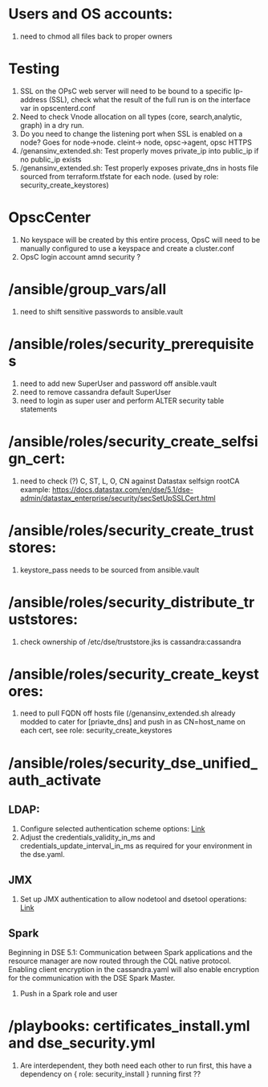 
# Users and OS accounts:

1. need to chmod all files back to proper owners

# Testing

1. SSL on the OPsC web server will need to be bound to a specific Ip-address (SSL), check what the result of the full run is on the interface var in opscenterd.conf
2. Need to check Vnode allocation on all types (core, search,analytic, graph) in a dry run.
3. Do you need to change the listening port when SSL is enabled on a node? Goes for node->node. cleint-> node, opsc->agent, opsc HTTPS
4. /genansinv_extended.sh: Test properly moves private_ip into public_ip if no public_ip exists
5. /genansinv_extended.sh: Test properly exposes private_dns in hosts file sourced from terraform.tfstate for each node. (used by role: security_create_keystores)

# OpscCenter

1. No keyspace will be created by this entire process, OpsC will need to be manually configured to use a keyspace and create a cluster.conf
2. OpsC login account amnd security ?

# /ansible/group_vars/all

1. need to shift sensitive passwords to ansible.vault

# /ansible/roles/security_prerequisites

1. need to add new SuperUser and password off ansible.vault
2. need to remove cassandra default SuperUser
3. need to login as super user and perform ALTER security table statements

# /ansible/roles/security_create_selfsign_cert: 

1. need to check (?) C, ST, L, O, CN against Datastax selfsign rootCA example: https://docs.datastax.com/en/dse/5.1/dse-admin/datastax_enterprise/security/secSetUpSSLCert.html

# /ansible/roles/security_create_truststores:

1. keystore_pass needs to be sourced from ansible.vault

# /ansible/roles/security_distribute_truststores:

1. check ownership of /etc/dse/truststore.jks is cassandra:cassandra

# /ansible/roles/security_create_keystores:

1. need to pull FQDN off hosts file (/genansinv_extended.sh already modded to cater for [priavte_dns] and push in as CN=host_name on each cert, see role: security_create_keystores

# /ansible/roles/security_dse_unified_auth_activate

## LDAP:

1. Configure selected authentication scheme options: [Link](https://docs.datastax.com/en/dse/5.1/dse-admin/datastax_enterprise/security/secLDAPScheme.html)
2. Adjust the credentials_validity_in_ms and credentials_update_interval_in_ms as required for your environment in the dse.yaml.

## JMX

1. Set up JMX authentication to allow nodetool and dsetool operations: [Link](https://docs.datastax.com/en/dse/5.1/dse-admin/datastax_enterprise/security/secEnableJmxAuth.html)

## Spark

Beginning in DSE 5.1: Communication between Spark applications and the resource manager are now routed through the CQL native protocol. Enabling client encryption in the cassandra.yaml will also enable encryption for the communication with the DSE Spark Master.

1. Push in a Spark role and user

# /playbooks: certificates_install.yml and dse_security.yml

1. Are interdependent, they both need each other to run first,  this have a dependency on { role: security_install } running first ??

